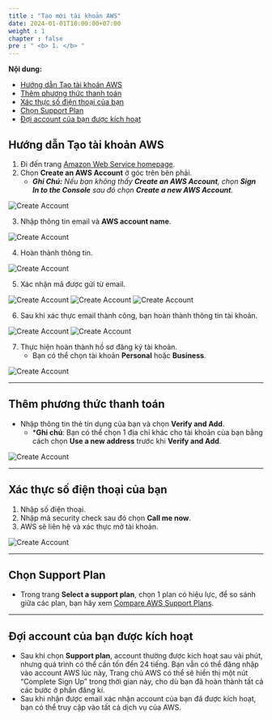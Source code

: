 ```yaml
---
title : "Tạo mới tài khoản AWS"
date: 2024-01-01T10:00:00+07:00 
weight : 1
chapter : false
pre : " <b> 1. </b> "
---
```


**Nội dung:**
- [Hướng dẫn Tạo tài khoản AWS](#hướng-dẫn-tạo-tài-khoản-aws)
- [Thêm phương thức thanh toán](#thêm-phương-thức-thanh-toán)
- [Xác thực số điện thoại của bạn](#xác-thực-số-điện-thoại-của-bạn)
- [Chọn Support Plan](#chọn-support-plan)
- [Đợi account của bạn được kích hoạt](#đợi-account-của-bạn-được-kích-hoạt)

## Hướng dẫn Tạo tài khoản AWS

1. Đi đến trang [Amazon Web Service homepage](https://aws.amazon.com/).
2. Chọn **Create an AWS Account** ở góc trên bên phải.
    - ***Ghi Chú:** Nếu bạn không thấy **Create an AWS Account**, chọn **Sign In to the Console** sau đó chọn **Create a new AWS Account**.*
   
![Create Account](/images/1/0001.png?featherlight=false&width=90pc)

3. Nhập thông tin email và **AWS account name**.

![Create Account](/images/1/0002.png?featherlight=false&width=90pc)

4. Hoàn thành thông tin.

![Create Account](/images/1/0003.png?featherlight=false&width=90pc)

5. Xác nhận mã được gửi từ email.

![Create Account](/images/1/0004.png?featherlight=false&width=90pc)
![Create Account](/images/1/0005.png?featherlight=false&width=90pc)
![Create Account](/images/1/0006.png?featherlight=false&width=90pc)

6. Sau khi xác thực email thành công, bạn hoàn thành thông tin tài khoản.

![Create Account](/images/1/0007.png?featherlight=false&width=90pc)
![Create Account](/images/1/0008.png?featherlight=false&width=90pc)

7. Thực hiện hoàn thành hồ sơ đăng ký tài khoản.
   - Bạn có thể chọn tài khoản **Personal** hoặc **Business**.

![Create Account](/images/1/0009.png?featherlight=false&width=90pc)

---

## Thêm phương thức thanh toán

- Nhập thông tin thẻ tín dụng của bạn và chọn **Verify and Add**.
    - ***Ghi chú**: Bạn có thể chọn 1 địa chỉ khác cho tài khoản của bạn bằng cách chọn **Use a new address** trước khi **Verify and Add**.

![Create Account](/images/1/00010.png?featherlight=false&width=90pc)

---

## Xác thực số điện thoại của bạn

1. Nhập số điện thoại.
2. Nhập mã security check sau đó chọn **Call me now**.
3. AWS sẽ liên hệ và xác thực mở tài khoản.

![Create Account](/images/1/00011.png?featherlight=false&width=90pc)

---

## Chọn Support Plan

- Trong trang **Select a support plan**, chọn 1 plan có hiệu lực, để so sánh giữa các plan, bạn hãy xem [Compare AWS Support Plans](https://aws.amazon.com/premiumsupport/plans/).

---

## Đợi account của bạn được kích hoạt

- Sau khi chọn **Support plan**, account thường được kích hoạt sau vài phút, nhưng quá trình có thể cần tốn đến 24 tiếng. Bạn vẫn có thể đăng nhập vào account AWS lúc này, Trang chủ AWS có thể sẽ hiển thị một nút “Complete Sign Up” trong thời gian này, cho dù bạn đã hoàn thành tất cả các bước ở phần đăng kí.
- Sau khi nhận được email xác nhận account của bạn đã được kích hoạt, bạn có thể truy cập vào tất cả dịch vụ của AWS.

